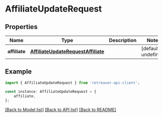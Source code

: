 # AffiliateUpdateRequest


## Properties

Name | Type | Description | Notes
------------ | ------------- | ------------- | -------------
**affiliate** | [**AffiliateUpdateRequestAffiliate**](AffiliateUpdateRequestAffiliate.md) |  | [default to undefined]

## Example

```typescript
import { AffiliateUpdateRequest } from 'retreaver-api-client';

const instance: AffiliateUpdateRequest = {
    affiliate,
};
```

[[Back to Model list]](../README.md#documentation-for-models) [[Back to API list]](../README.md#documentation-for-api-endpoints) [[Back to README]](../README.md)
